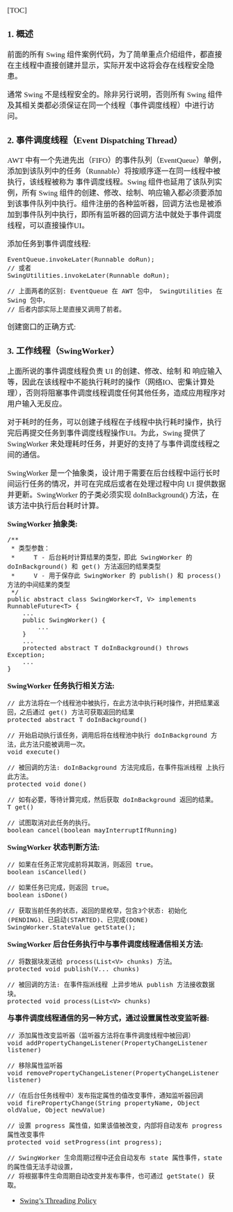 <span  style="font-family: Simsun,serif; font-size: 17px; ">

[TOC]

### 1. 概述

前面的所有 Swing 组件案例代码，为了简单重点介绍组件，都直接在主线程中直接创建并显示，实际开发中这将会存在线程安全隐患。

通常 Swing 不是线程安全的。除非另行说明，否则所有 Swing 组件及其相关类都必须保证在同一个线程（事件调度线程）中进行访问。

### 2. 事件调度线程（Event Dispatching Thread）

AWT 中有一个先进先出（FIFO）的事件队列（EventQueue）单例，添加到该队列中的任务（Runnable）将按顺序逐一在同一线程中被执行，该线程被称为 事件调度线程。Swing 组件也延用了该队列实例，所有 Swing 组件的创建、修改、绘制、响应输入都必须要添加到该事件队列中执行。组件注册的各种监听器，回调方法也是被添加到事件队列中执行，即所有监听器的回调方法中就处于事件调度线程，可以直接操作UI。

添加任务到事件调度线程:

~~~
EventQueue.invokeLater(Runnable doRun);
// 或者
SwingUtilities.invokeLater(Runnable doRun);

// 上面两者的区别: EventQueue 在 AWT 包中， SwingUtilities 在 Swing 包中，
// 后者内部实际上是直接又调用了前者。
~~~

创建窗口的正确方式:

### 3. 工作线程（SwingWorker）

上面所说的事件调度线程负责 UI 的创建、修改、绘制 和 响应输入等，因此在该线程中不能执行耗时的操作（网络IO、密集计算处理），否则将阻塞事件调度线程调度任何其他任务，造成应用程序对用户输入无反应。

对于耗时的任务，可以创建子线程在子线程中执行耗时操作，执行完后再提交任务到事件调度线程操作UI。为此，Swing 提供了 SwingWorker 来处理耗时任务，并更好的支持了与事件调度线程之间的通信。

SwingWorker 是一个抽象类，设计用于需要在后台线程中运行长时间运行任务的情况，并可在完成后或者在处理过程中向 UI 提供数据并更新。SwingWorker 的子类必须实现 doInBackground() 方法，在该方法中执行后台耗时计算。

**SwingWorker 抽象类:**

~~~
/**
 * 类型参数：
 *     T - 后台耗时计算结果的类型，即此 SwingWorker 的 doInBackground() 和 get() 方法返回的结果类型
 *     V - 用于保存此 SwingWorker 的 publish() 和 process() 方法的中间结果的类型
 */
public abstract class SwingWorker<T, V> implements RunnableFuture<T> {
    ...
    public SwingWorker() {
        ...
    }
    ...
    protected abstract T doInBackground() throws Exception;
    ...
}
~~~

**SwingWorker 任务执行相关方法:**

~~~
// 此方法将在一个线程池中被执行，在此方法中执行耗时操作，并把结果返回，之后通过 get() 方法可获取返回的结果
protected abstract T doInBackground()

// 开始启动执行该任务，调用后将在线程池中执行 doInBackground 方法，此方法只能被调用一次。
void execute()

// 被回调的方法: doInBackground 方法完成后，在事件指派线程 上执行此方法。
protected void done() 

// 如有必要，等待计算完成，然后获取 doInBackground 返回的结果。
T get()

// 试图取消对此任务的执行。
boolean cancel(boolean mayInterruptIfRunning)
~~~

**SwingWorker 状态判断方法:**

~~~
// 如果在任务正常完成前将其取消，则返回 true。
boolean isCancelled()

// 如果任务已完成，则返回 true。
boolean isDone()

// 获取当前任务的状态，返回的是枚举，包含3个状态: 初始化(PENDING)、已启动(STARTED)、已完成(DONE)
SwingWorker.StateValue getState();
~~~

**SwingWorker 后台任务执行中与事件调度线程通信相关方法:**

~~~
// 将数据块发送给 process(List<V> chunks) 方法。
protected void publish(V... chunks)

// 被回调的方法: 在事件指派线程 上异步地从 publish 方法接收数据块。
protected void process(List<V> chunks)
~~~

**与事件调度线程通信的另一种方式，通过设置属性改变监听器:**

~~~
// 添加属性改变监听器（监听器方法将在事件调度线程中被回调）
void addPropertyChangeListener(PropertyChangeListener listener)

// 移除属性监听器
void removePropertyChangeListener(PropertyChangeListener listener)

//（在后台任务线程中）发布指定属性的值改变事件，通知监听器回调
void firePropertyChange(String propertyName, Object oldValue, Object newValue)

// 设置 progress 属性值，如果该值被改变，内部将自动发布 progress 属性改变事件
protected void setProgress(int progress);

// SwingWorker 生命周期过程中还会自动发布 state 属性事件，state 的属性值无法手动设置，
// 将根据事件生命周期自动改变并发布事件，也可通过 getState() 获取。
~~~


- [Swing’s Threading Policy](https://docs.oracle.com/javase/8/docs/api/javax/swing/package-summary.html#threading)

</span>